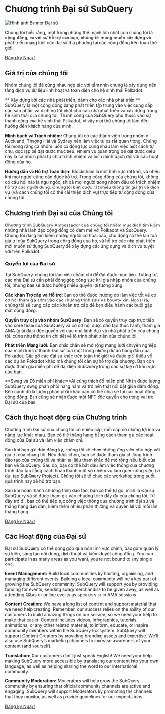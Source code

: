 # Chương trình Đại sứ SubQuery

![Hình ảnh Banner Đại sứ](/assets/img/ambassador_banner.png)

Chúng tôi hiểu rằng, một trong những thế mạnh lớn nhất của chúng tôi là cộng đồng, và với sự hỗ trợ của bạn, chúng tôi mong muốn xây dựng và phát triển mạng lưới các đại sứ địa phương tại các cộng đồng trên toàn thế giới.

[Đăng ký Ngay!](https://forms.gle/GXBbJ6LDpNfM2v1X6)

## Giá trị của chúng tôi

Nhóm chúng tôi đã cùng nhau hợp tác với tầm nhìn chung là xây dựng nền tảng dịch vụ dữ liệu linh hoạt và toàn diện cho hệ sinh thái Polkadot.

** Xây dựng bởi các nhà phát triển, dành cho các nhà phát triển:** SubQuery là một cộng đồng đang phát triển tập trung vào việc cung cấp các sản phẩm và dịch vụ tốt nhất cho các nhà phát triển và xây dựng trong hệ sinh thái của chúng tôi. Thành công của SubQuery phụ thuộc vào sự thành công của hệ sinh thái Polkadot, vì vậy mọi thứ chúng tôi làm đều hướng đến khách hàng của mình.

**Minh bạch và Trách nhiệm:** Chúng tôi có các thành viên trong nhóm ở Auckland, Thượng Hải và Sydney nên làm việc từ xa rất quan trọng. Chúng tôi mong rằng cả nhóm luôn có động lực cùng nhau làm việc một cách tự chủ, độc lập để đạt được mục tiêu. Nhiệm vụ quan trọng để đạt được điều này là cả nhóm phải tự chịu trách nhiệm và luôn minh bạch đối với các hoạt động của họ.

**Hướng dẫn và Hỗ trợ Toàn diện:** Blockchain là một lĩnh vực rất khó, và nhều khi mọi người cũng cần được hỗ trợ. Trong cộng đồng của chúng tôi, không có câu hỏi nào là ngu ngốc, tất cả mọi người trong nhóm đều có trách nhiệm hỗ trợ các người dùng. Chúng tôi biết được rất nhiều thông tin giá trị về dịch vụ (và cách chúng tôi có thể cải thiện dịch vụ) trực tiếp từ cộng đồng của chúng tôi.

## Chương trình Đại sứ của Chúng tôi

Chương trình SubQuery Ambassador của chúng tôi nhằm mục đích tìm kiếm những nhà lãnh đạo cộng đồng có đam mê với Polkadot và SubQuery. Chúng tôi đang tìm kiếm những người có hoài bão, chủ động có thể lan toả giá trị của SubQuery trong cộng đồng của họ, và hỗ trợ các nhà phát triển mới muốn sử dụng SubQuery để xây dựng các ứng dụng và dịch vụ tuyệt vời trên Polkadot.

### Quyền lợi của Đại sứ

Tại SubQuery, chúng tôi làm việc chăm chỉ để đạt được mục tiêu. Tương tự, các nhà Đại sứ cần phải đóng góp công sức khi gia nhập nhóm của chúng tôi, nhưng bạn sẽ được hưởng nhiều quyền lợi tương xứng.

**Các khản Trợ cấp và Hỗ trợ:** Bạn có thể được thưởng do làm việc tốt và có cơ hội tham gia sớm vào các chương trình sale và bounty kín. Ngoài ra, chúng tôi sẽ cung cấp các khoản trợ cấp để bạn điều hành các buổi gặp mặt cộng đồng.

**Quyền truy cập vào nhóm SubQuery:** Bạn sẽ có quyền truy cập trực tiếp vào core team của SubQuery và có cơ hội được đào tạo thực hành, tham gia AMA (giải đáp) độc quyền với các nhà lãnh đạo và nhà phát triển của chúng tôi, cũng như thông tin chi tiết về lộ trình phát triển của chúng tôi.

**Phát triển Mạng lưới:** Bạn chắc chắn sẽ mở rộng mạng lưới chuyên nghiệp của mình khi trở thành Đại sứ của một trong những dự án hàng đầu của Polkadot. Gặp gỡ các đại sứ khác trên toàn thế giới và được giới thiệu về các dự án Polkadot khác mà chúng tôi cần sự hỗ trợ địa phương. Bạn còn được tham gia miễn phí để đại diện SubQuery trong các sự kiện ở khu vực của bạn.

**Swag và Đồ miễn phí khác:**Ai cũng thích đồ miễn phí! Nhận được lượng SubQuery swag phân phối hàng năm và trở nên thật nổi bật giữa đám đông. Bên cạnh đó là lượng phân phối khác bạn có thể chia sẻ tại các hoạt động cộng đồng. Bạn cũng sẽ nhận được một NFT độc quyền cho trong vai trò Đại sứ của bạn.

## Cách thực hoạt động của Chương trình

Chương trình Đại sứ của chúng tôi có nhiều cấp, mỗi cấp có những lợi ích và năng lực khác nhau. Bạn có thể thăng hạng bằng cách tham gia các hoạt động của Đại sứ và làm việc chăm chỉ.

Sau khi bạn gửi đơn đăng ký, chúng tôi sẽ chọn những ứng viên phù hợp với giá trị của chúng tôi. Nếu được chọn, bạn sẽ được tham gia chương trình đào tạo của chúng tôi và nhận tài liệu tham khảo để mở rộng hiểu biết của bạn về SubQuery. Sau đó, bạn có thể bắt đầu làm việc thông qua chương trình đào tạo bằng cách hoàn thành một số nhiệm vụ làm quen công việc (ví dụ: tạo SubQuery Project). Chúng tôi sẽ tổ chức các workshop trong suốt quá trình này để hỗ trợ bạn.

Sau khi hoàn thành chương trình đào tạo, bạn có thể tự gọi mình là Đại sứ SubQuery và sẽ được tham gia vào chương trình đầy đủ của chúng tôi. Từ đây trở đi, bạn có thể tiếp tục công việc thông qua chương trình đại sứ và thăng hạng dần dần, kiếm thêm nhiều phần thưởng và quyền lợi với mỗi lần thăng hạng.

[Đăng ký Ngay!](https://forms.gle/GXBbJ6LDpNfM2v1X6)

## Các Hoạt động của Đại sứ

Đại sứ SubQuery có thể đóng góp qua bốn lĩnh vực chính, bao gồm quản lý sự kiện, sáng tạo nội dung, dịch thuật và kiểm duyệt cộng đồng. You can participate in as many areas as you want, you’re not bound to any single one.

**Event Management:** Build local communities by hosting, organising, and managing different events. Building a local community will be a key part of growing the SubQuery community. SubQuery will support you by providing funding for events, sending swag/merchandise to be given away, as well as attending Q&As or online events as speakers or in AMA sessions.

**Content Creation:** We have a long list of content and support material that we need help creating. Remember, our success relies on the ability of our customers to build amazing things on our service, so we need your help to make that easier. Content includes videos, infographics, tutorials, animations, or any other related material, to inform, educate, or inspire community members within the SubQuery Ecosystem. SubQuery will support Content Creators by providing branding assets and expertise. We’ll also use SubQuery’s marketing channels to increase awareness of your content (and yourself).

**Translation:** Our customers don’t just speak English! We need your help making SubQuery more accessible by translating our content into your own language, as well as helping sharing the word to our international community.

**Community Moderation:** Moderators will help grow the SubQuery community by ensuring that official community channels are active and engaging. SubQuery will support Moderators by promoting the channels that they monitor, as well as provide guidelines for our expectations.

[Đăng ký Ngay!](https://forms.gle/GXBbJ6LDpNfM2v1X6)